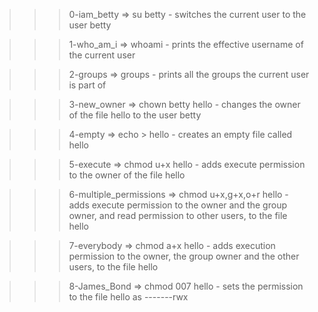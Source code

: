 >>> 0-iam_betty
	=> su betty
	- switches the current user to the user betty

>>> 1-who_am_i
	=> whoami
	- prints the effective username of the current user

>>> 2-groups
	=> groups
	- prints all the groups the current user is part of

>>> 3-new_owner
	=> chown betty hello
	- changes the owner of the file hello to the user betty

>>> 4-empty
	=> echo > hello
	- creates an empty file called hello

>>> 5-execute
	=> chmod u+x hello
	- adds execute permission to the owner of the file hello

>>> 6-multiple_permissions
	=> chmod u+x,g+x,o+r hello
	- adds execute permission to the owner and the group owner, and read permission to other users, to the file hello

>>> 7-everybody
	=> chmod a+x hello
	- adds execution permission to the owner, the group owner and the other users, to the file hello

>>> 8-James_Bond
	=> chmod 007 hello
	-  sets the permission to the file hello as -------rwx

